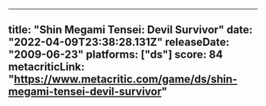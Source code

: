
---
title: "Shin Megami Tensei: Devil Survivor"
date: "2022-04-09T23:38:28.131Z"
releaseDate: "2009-06-23"
platforms: ["ds"]
score: 84
metacriticLink: "https://www.metacritic.com/game/ds/shin-megami-tensei-devil-survivor"
---
